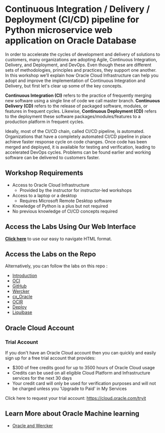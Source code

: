 # Continuous Integration / Delivery / Deployment (CI/CD) pipeline for Python microservice web application on Oracle Database

In order to accelerate the cycles of development and delivery of solutions to customers, many organizations are adopting Agile, Continuous Integration, Delivery, and Deployment, and DevOps. Even though these are different sets of methodologies, principles and practices, they support one another. In this workshop we’ll explain how Oracle Cloud Infrastructure can help you adopt and improve the implementation of Continuous Integration and Delivery, but first let's clear up some of the key concepts.

**Continuous Integration (CI)** refers to the practice of frequently merging new software using a single line of code we call master branch. **Continuous Delivery (CD)** refers to the release of packaged software, modules, or features in frequent cycles. Likewise, **Continuous Deployment (CD)** refers to the deployment these software packages/modules/features to a production platform in frequent cycles.

Ideally, most of the CI/CD chain, called CI/CD pipeline, is automated. Organizations that have a completely automated CI/CD pipeline in place achieve faster response cycle on code changes. Once code has been merged and deployed, it is available for testing and verification, leading to accelerated DevOps cycles. Problems can be found earlier and working software can be delivered to customers faster.

## Workshop Requirements

* Access to Oracle Cloud Infrastructure
    * Provided by the instructor for instructor-led workshops
* Access to a laptop or a desktop
    * Requires Microsoft Remote Desktop software
* Knowledge of Python is a plus but not required
* No previous knowledge of CI/CD concepts required

## Access the Labs Using Our Web Interface

**[Click here](https://vltabacaru.github.io/orcl-db-cicd-hol/?lab=introduction)** to use our easy to navigate HTML format.

## Access the Labs on the Repo

Alternatively, you can follow the labs on this repo :

- [Introduction](./introduction/content.md)
- [OCI](./lab01/content.md)
- [GitHub](./lab02/content.md)
- [Wercker](./lab03/content.md)
- [cx_Oracle](./lab04/content.md)
- [OCIR](./lab05/content.md)
- [Deploy](./lab06/content.md)
- [Liquibase](./lab07/content.md)

## Oracle Cloud Account

### Trial Account

If you don't have an Oracle Cloud account then you can quickly and easily sign up for a free trial account that provides:
- $300 of free credits good for up to 3500 hours of Oracle Cloud usage
- Credits can be used on all eligible Cloud Platform and Infrastructure services for the next 30 days
- Your credit card will only be used for verification purposes and will not be charged unless you 'Upgrade to Paid' in My Services

Click here to request your trial account: https://cloud.oracle.com/tryit

## Learn More about Oracle Machine learning

- [Oracle and Wercker](https://www.oracle.com/corporate/acquisitions/wercker/)

